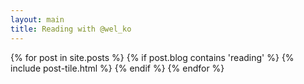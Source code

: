 ```yaml
---
layout: main
title: Reading with @wel_ko
---
```

<main class="home" id="post" role="main" itemprop="mainContentOfPage" itemscope="itemscope" itemtype="http://schema.org/Blog">
    <div id="grid" class="row flex-grid">
    {% for post in site.posts %}
      {% if post.blog contains 'reading' %}
        {% include post-tile.html %}
      {% endif %}
    {% endfor %}
    </div>
</main>
